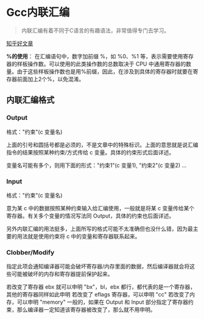 # Gcc内联汇编

> 内联汇编有着不同于C语言的有趣语法，非常值得专门去学习。

[知乎好文章](https://zhuanlan.zhihu.com/p/395130640)


**%的使用**：
在汇编语句中，数字加前缀 %，如 %0、%1 等，表示需要使用寄存器的样板操作数。可以使用的此类操作数的总数取决于 CPU 中通用寄存器的数量。由于这些样板操作数也是用%前缀，因此，在涉及到具体的寄存器时就要在寄存器前面加上2个%，以免混淆。

## 内联汇编格式

### Output
格式："约束"(c 变量名)

上面的引号和圆括号都是必须的，不是文章中的特殊标识。上面的意思就是说汇编指令的结果按照某种约束/方式传给 c 变量。具体的约束形式后面详述。

变量名可能有多个，则用下面的形式："约束1"(c 变量1), "约束2"(c 变量2) ...

### Input
格式："约束"(c 变量名)

意为某 c 中的数据按照某种约束输入给汇编使用，一般就是将某 c 变量传给某个寄存器。有关多个变量的情况写法同 Output，具体的约束也后面详述。

另外内联汇编的用法挺多，上面所写的格式可能不太准确但也没什么错，因为最主要的用法就是使用约束将 c 中的变量和寄存器联系起来。

### Clobber/Modify
指定此项会通知编译器可能会破坏寄存器/内存里面的数据，然后编译器就会将这些可能被破坏的内存和寄存器提前保护起来。

若改变了寄存器 ebx 就可以申明 "bx"，bl，ebx 都行，都代表的是一个寄存器，其他的寄存器同样如此申明
若改变了 eflags 寄存器，可以申明 "cc"
若改变了内存，可以申明 "memory"
一般的，如果在 Output 和 Input 部分指定了寄存器约束，那么编译器一定知道该寄存器被改变了，那么就不用申明。